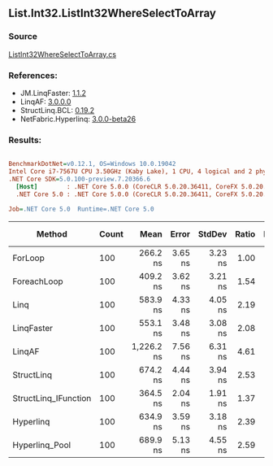 ﻿## List.Int32.ListInt32WhereSelectToArray

### Source
[ListInt32WhereSelectToArray.cs](../LinqBenchmarks/List/Int32/ListInt32WhereSelectToArray.cs)

### References:
- JM.LinqFaster: [1.1.2](https://www.nuget.org/packages/JM.LinqFaster/1.1.2)
- LinqAF: [3.0.0.0](https://www.nuget.org/packages/LinqAF/3.0.0.0)
- StructLinq.BCL: [0.19.2](https://www.nuget.org/packages/StructLinq.BCL/0.19.2)
- NetFabric.Hyperlinq: [3.0.0-beta26](https://www.nuget.org/packages/NetFabric.Hyperlinq/3.0.0-beta26)

### Results:
``` ini

BenchmarkDotNet=v0.12.1, OS=Windows 10.0.19042
Intel Core i7-7567U CPU 3.50GHz (Kaby Lake), 1 CPU, 4 logical and 2 physical cores
.NET Core SDK=5.0.100-preview.7.20366.6
  [Host]        : .NET Core 5.0.0 (CoreCLR 5.0.20.36411, CoreFX 5.0.20.36411), X64 RyuJIT
  .NET Core 5.0 : .NET Core 5.0.0 (CoreCLR 5.0.20.36411, CoreFX 5.0.20.36411), X64 RyuJIT

Job=.NET Core 5.0  Runtime=.NET Core 5.0  

```
|               Method | Count |       Mean |   Error |  StdDev | Ratio | RatioSD |  Gen 0 | Gen 1 | Gen 2 | Allocated |
|--------------------- |------ |-----------:|--------:|--------:|------:|--------:|-------:|------:|------:|----------:|
|              ForLoop |   100 |   266.2 ns | 3.65 ns | 3.23 ns |  1.00 |    0.00 | 0.4168 |     - |     - |     872 B |
|          ForeachLoop |   100 |   409.2 ns | 3.62 ns | 3.21 ns |  1.54 |    0.03 | 0.4168 |     - |     - |     872 B |
|                 Linq |   100 |   583.9 ns | 4.33 ns | 4.05 ns |  2.19 |    0.03 | 0.3939 |     - |     - |     824 B |
|           LinqFaster |   100 |   553.1 ns | 3.48 ns | 3.08 ns |  2.08 |    0.03 | 0.4168 |     - |     - |     872 B |
|               LinqAF |   100 | 1,226.2 ns | 7.56 ns | 6.31 ns |  4.61 |    0.06 | 0.4005 |     - |     - |     840 B |
|           StructLinq |   100 |   674.2 ns | 4.44 ns | 3.94 ns |  2.53 |    0.03 | 0.1564 |     - |     - |     328 B |
| StructLinq_IFunction |   100 |   364.5 ns | 2.04 ns | 1.91 ns |  1.37 |    0.02 | 0.1068 |     - |     - |     224 B |
|            Hyperlinq |   100 |   634.9 ns | 3.59 ns | 3.18 ns |  2.39 |    0.03 | 0.1068 |     - |     - |     224 B |
|       Hyperlinq_Pool |   100 |   689.9 ns | 5.13 ns | 4.55 ns |  2.59 |    0.04 | 0.0267 |     - |     - |      56 B |
